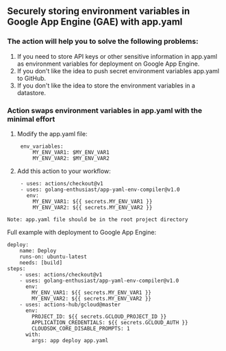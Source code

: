 ## Securely storing environment variables in Google App Engine (GAE) with app.yaml

### The action will help you to solve the following problems:
1. If you need to store API keys or other sensitive information in app.yaml as environment variables for deployment on Google App Engine.
2. If you don't like the idea to push secret environment variables app.yaml to GitHub.
3. If you don't like the idea to store the environment variables in a datastore.


### Action swaps environment variables in app.yaml with the minimal effort

1. Modify the app.yaml file:

        env_variables:
            MY_ENV_VAR1: $MY_ENV_VAR1
            MY_ENV_VAR2: $MY_ENV_VAR2

2. Add this action to your workflow:
    
        - uses: actions/checkout@v1
        - uses: golang-enthusiast/app-yaml-env-compiler@v1.0
          env:
            MY_ENV_VAR1: ${{ secrets.MY_ENV_VAR1 }}
            MY_ENV_VAR2: ${{ secrets.MY_ENV_VAR2 }}  
         
`Note: app.yaml file should be in the root project directory`


Full example with deployment to Google App Engine:     

    deploy:
        name: Deploy
        runs-on: ubuntu-latest
        needs: [build]
    steps:
        - uses: actions/checkout@v1
        - uses: golang-enthusiast/app-yaml-env-compiler@v1.0
          env:
            MY_ENV_VAR1: ${{ secrets.MY_ENV_VAR1 }}
            MY_ENV_VAR2: ${{ secrets.MY_ENV_VAR2 }}              
        - uses: actions-hub/gcloud@master
          env:
            PROJECT_ID: ${{ secrets.GCLOUD_PROJECT_ID }}
            APPLICATION_CREDENTIALS: ${{ secrets.GCLOUD_AUTH }}
            CLOUDSDK_CORE_DISABLE_PROMPTS: 1
          with:
            args: app deploy app.yaml

